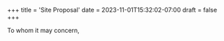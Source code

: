 +++
title = 'Site Proposal'
date = 2023-11-01T15:32:02-07:00
draft = false
+++

To whom it may concern,
